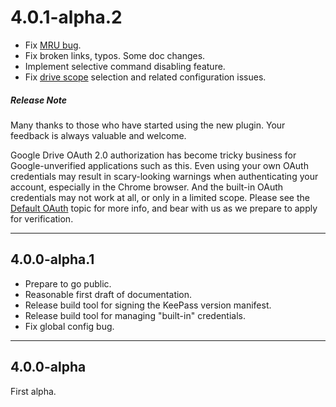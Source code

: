 

# 4.0.1-alpha.2
* Fix [MRU bug](https://github.com/walterpg/google-drive-sync/issues/2).
* Fix broken links, typos.  Some doc changes.
* Implement selective command disabling feature.
* Fix [drive scope](https://github.com/walterpg/google-drive-sync/issues/3)
selection and related configuration issues.

##### Release Note
Many thanks to those who have started using the new plugin.  Your
feedback is always valuable and welcome.

Google Drive OAuth 2.0 authorization has become tricky business for Google-unverified
applications such as this.  Even using your own OAuth credentials may 
result in scary-looking warnings when authenticating your account, especially
in the Chrome browser.  And the built-in OAuth credentials may not work at all,
or only in a limited scope.  Please see the
[Default OAuth](https://github.com/walterpg/google-drive-sync/issues/3#issuecomment-637851334)
topic for more info, and bear with us as we prepare to apply for verification.

---
## 4.0.0-alpha.1
* Prepare to go public.
* Reasonable first draft of documentation.
* Release build tool for signing the KeePass version manifest.
* Release build tool for managing "built-in" credentials.
* Fix global config bug.

---
## 4.0.0-alpha
First alpha.